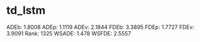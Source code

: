 # td_lstm

ADEb: 1.8008
ADEp: 1.1119
ADEv: 2.1844
FDEb: 3.3895
FDEp: 1.7727
FDEv: 3.9091
Rank: 1325
WSADE: 1.478
WSFDE: 2.5557